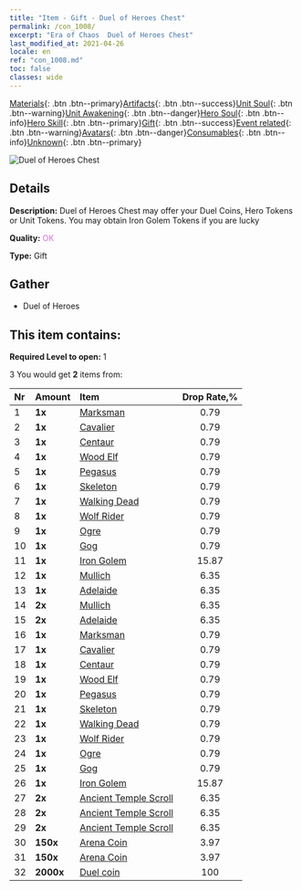 ```yaml
---
title: "Item - Gift - Duel of Heroes Chest"
permalink: /con_1008/
excerpt: "Era of Chaos  Duel of Heroes Chest"
last_modified_at: 2021-04-26
locale: en
ref: "con_1008.md"
toc: false
classes: wide
---
```

 [Materials](/Items/){: .btn .btn--primary}[Artifacts](/Items/Artifacts/){: .btn .btn--success}[Unit Soul](/Items/UnitSoul/){: .btn .btn--warning}[Unit Awakening](/Items/UnitAwakening/){: .btn .btn--danger}[Hero Soul](/Items/HeroSoul/){: .btn .btn--info}[Hero Skill](/Items/HeroSkill/){: .btn .btn--primary}[Gift](/Items/Gift/){: .btn .btn--success}[Event related](/Items/Events/){: .btn .btn--warning}[Avatars](/Items/Avatars/){: .btn .btn--danger}[Consumables](/Items/Consumables/){: .btn .btn--info}[Unknown](/Items/Unknown/){: .btn .btn--primary}

 ![Duel of Heroes Chest](/images/t/i_50002.png)

## Details
 **Description:** Duel of Heroes Chest may offer your Duel Coins, Hero Tokens or Unit Tokens. You may obtain Iron Golem Tokens if you are lucky

 **Quality:** <span style="color: #DA70D6">OK</span>

 **Type:** Gift

## Gather

*    Duel of Heroes 

## This item contains:

 **Required Level to open:** 1

 3 You would get **2** items  from:

  | Nr | Amount |     Item    | Drop Rate,% |
  |:---|:-------|:------------|:---------:|
  | 1 |  **1x** | [Marksman](/Items/unt_191/) | 0.79 | 
  | 2 |  **1x** | [Cavalier ](/Items/unt_195/) | 0.79 | 
  | 3 |  **1x** | [Centaur](/Items/unt_199/) | 0.79 | 
  | 4 |  **1x** | [Wood Elf](/Items/unt_201/) | 0.79 | 
  | 5 |  **1x** | [Pegasus](/Items/unt_202/) | 0.79 | 
  | 6 |  **1x** | [Skeleton](/Items/unt_208/) | 0.79 | 
  | 7 |  **1x** | [Walking Dead](/Items/unt_209/) | 0.79 | 
  | 8 |  **1x** | [Wolf Rider](/Items/unt_218/) | 0.79 | 
  | 9 |  **1x** | [Ogre](/Items/unt_220/) | 0.79 | 
  | 10 |  **1x** | [Gog](/Items/unt_227/) | 0.79 | 
  | 11 |  **1x** | [Iron Golem](/Items/unt_237/) | 15.87 | 
  | 12 |  **1x** | [Mullich](/Items/her_360/) | 6.35 | 
  | 13 |  **1x** | [Adelaide](/Items/her_359/) | 6.35 | 
  | 14 |  **2x** | [Mullich](/Items/her_360/) | 6.35 | 
  | 15 |  **2x** | [Adelaide](/Items/her_359/) | 6.35 | 
  | 16 |  **1x** | [Marksman](/Items/unt_191/) | 0.79 | 
  | 17 |  **1x** | [Cavalier ](/Items/unt_195/) | 0.79 | 
  | 18 |  **1x** | [Centaur](/Items/unt_199/) | 0.79 | 
  | 19 |  **1x** | [Wood Elf](/Items/unt_201/) | 0.79 | 
  | 20 |  **1x** | [Pegasus](/Items/unt_202/) | 0.79 | 
  | 21 |  **1x** | [Skeleton](/Items/unt_208/) | 0.79 | 
  | 22 |  **1x** | [Walking Dead](/Items/unt_209/) | 0.79 | 
  | 23 |  **1x** | [Wolf Rider](/Items/unt_218/) | 0.79 | 
  | 24 |  **1x** | [Ogre](/Items/unt_220/) | 0.79 | 
  | 25 |  **1x** | [Gog](/Items/unt_227/) | 0.79 | 
  | 26 |  **1x** | [Iron Golem](/Items/unt_237/) | 15.87 | 
  | 27 |  **2x** | [Ancient Temple Scroll](/Items/con_697/) | 6.35 | 
  | 28 |  **2x** | [Ancient Temple Scroll](/Items/con_697/) | 6.35 | 
  | 29 |  **2x** | [Ancient Temple Scroll](/Items/con_697/) | 6.35 | 
  | 30 |  **150x** | [Arena Coin](/Items/con_903/) | 3.97 | 
  | 31 |  **150x** | [Arena Coin](/Items/con_903/) | 3.97 | 
  | 32 |  **2000x** | [Duel coin](/Items/con_907/) | 100 | 

